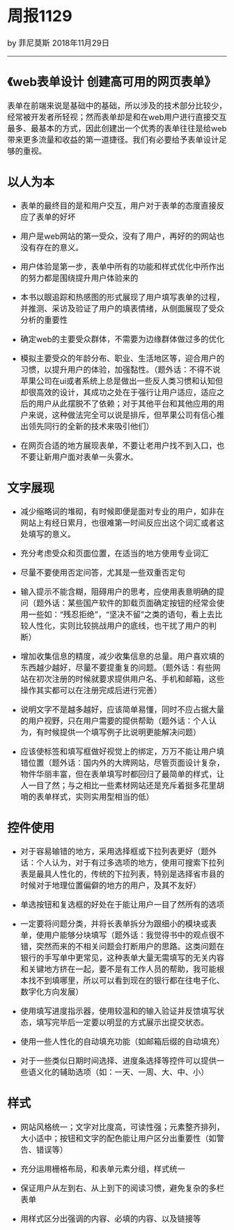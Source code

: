 <font size = "4">

# 周报1129

by 菲尼莫斯 2018年11月29日

---

## 《web表单设计 创建高可用的网页表单》

表单在前端来说是基础中的基础，所以涉及的技术部分比较少，经常被开发者所轻视；然而表单却是和在web用户进行直接交互最多、最基本的方式，因此创建出一个优秀的表单往往是给web带来更多流量和收益的第一道捷径。我们有必要给予表单设计足够的重视。

## 以人为本

* 表单的最终目的是和用户交互，用户对于表单的态度直接反应了表单的好坏

* 用户是web网站的第一受众，没有了用户，再好的的网站也没有存在的意义。

* 用户体验是第一步，表单中所有的功能和样式优化中所作出的努力都是围绕提升用户体验来的

* 本书以眼追踪和热感图的形式展现了用户填写表单的过程，并推测、采访及验证了用户的填表情绪，从侧面展现了受众分析的重要性

* 确定web的主要受众群体，不需要为边缘群体做过多的优化

* 模拟主要受众的年龄分布、职业、生活地区等，迎合用户的习惯，以提升用户的体验，加强黏性。（题外话：不得不说苹果公司在ui或者系统上总是做出一些反人类习惯和认知但却很高效的设计，其成功之处在于强行让用户适应，适应之后的用户从此摆脱不了依赖；对于其他平台和其他应用的用户来说，这种做法完全可以说是排斥，但苹果公司有信心推出领先同行的全新的技术来吸引他们）

* 在网页合适的地方展现表单，不要让老用户找不到入口，也不要让新用户面对表单一头雾水。

## 文字展现

* 减少缩略词的堆砌，有时候即便是面对专业的用户，如非在网站上有经日累月，也很难第一时间反应出这个词汇或者这处填写的意义。

* 充分考虑受众和页面位置，在适当的地方使用专业词汇

* 尽量不要使用否定问答，尤其是一些双重否定句

* 输入提示不能含糊，阻碍用户的思考，应使用表意明确的提问（题外话：某些国产软件的卸载页面确定按钮的经常会使用一些如：“残忍拒绝”，“坚决不留”之类的语句，看上去比较人性化，实则比较挑战用户的底线，也干扰了用户的判断）

* 增加收集信息的精度，减少收集信息的总量。用户喜欢填的东西越少越好，尽量不要提重复的问题。（题外话：有些网站在初次注册的时候就要求提供用户名、手机和邮箱，这些操作其实都可以在注册完成后进行完善）

* 说明文字不是越多越好，应该简单易懂，同时不应占据大量的用户视野，只在用户需要的提供帮助（题外话：个人认为，有时候提供一个填写例子比说明更能解决问题）

* 应该使标签和填写框做好视觉上的绑定，万万不能让用户填错位置（题外话：国内外的大牌网站，尽管页面设计复杂，物件华丽丰富，但在表单填写时都回归了最简单的样式，让人一目了然；与之相比一些素材网站还是充斥着挺多花里胡哨的表单样式，实则实用型相当的低）

## 控件使用

* 对于容易输错的地方，采用选择框或下拉列表更好（题外话：个人认为，对于有过多选项的地方，使用可搜索下拉列表是最具人性化的，传统的下拉列表，特别是选择省市县的时候对于地理位置偏僻的地方的用户，及其不友好）

* 单选按钮和复选框的好处在于能让用户一目了然所有的选项

* 一定要将问题分类，并将长表单拆分为跟细小的模块或表单，使用户能够分块填写（题外话：我觉得书中的观点很不错，突然而来的不相关问题会打断用户的思路。这类问题在银行的手写单中更常见，这种表单大量无需填写的无关内容和关键地方挤在一起，要不是有工作人员的帮助，我可能根本找不到填哪里，所以可以看到现在的银行都在往电子化、数字化方向发展）

* 使用填写进度指示器，使用较温和的输入验证并反馈填写状态，填写完毕后一定要以明显的方式展示出提交状态。

* 使用一些人性化的自动填充功能（如邮箱后缀的自动填充）

* 对于一些类似日期时间选择、进度条选择等控件可以提供一些语义化的辅助选项（如：一天、一周、大、中、小）

## 样式

* 网站风格统一；文字对比度高，可读性强；元素整齐排列，大小适中；按钮和文字的配色能让用户区分出重要性（如警告、错误等）

* 充分运用栅格布局，和表单元素分组，样式统一

* 保证用户从左到右、从上到下的阅读习惯，避免复杂的多栏表单

* 用样式区分出强调的内容、必填的内容、以及链接等

</font>
